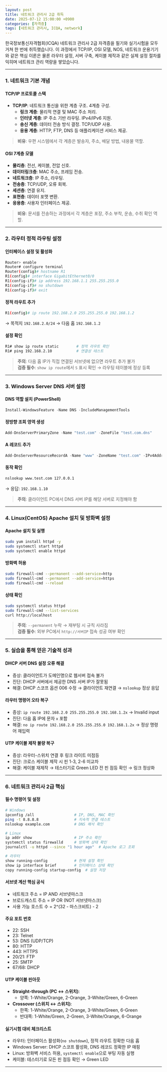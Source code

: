 ```yaml
---
layout: post
title: 네트워크 관리사 2급 취득
date: 2025-07-12 15:00:00 +0900
categories: [자격증]
tags: [네트워크 관리사, ICQA, network]
---
```


한국정보통신자격협회(ICQA) 네트워크 관리사 2급 자격증을 필기와 실기시험을 모두 거쳐 한 번에 취득했습니다. 이 과정에서 TCP/IP, OSI 모델, NOS, 네트워크 운용기기와 같은 핵심 이론은 물론 라우터 설정, 서버 구축, 케이블 제작과 같은 실제 설정 절차를 익히며 네트워크 관리 역량을 쌓았습니다.

---

### 1. 네트워크 기본 개념

#### TCP/IP 프로토콜 스택
- **TCP/IP**: 네트워크 통신을 위한 계층 구조. 4계층 구성.
  - **링크 계층**: 물리적 연결 및 MAC 주소 처리.
  - **인터넷 계층**: IP 주소 기반 라우팅. IPv4/IPv6 지원.
  - **송신 계층**: 데이터 전송 방식 결정. TCP/UDP 사용.
  - **응용 계층**: HTTP, FTP, DNS 등 애플리케이션 서비스 제공.

> **비유**: 우편 시스템에서 각 계층은 발송자, 주소, 배달 방법, 내용물 역할.

#### OSI 7계층 모델
- **물리층**: 전선, 케이블, 전압 신호.
- **데이터링크층**: MAC 주소, 프레임 전송.
- **네트워크층**: IP 주소, 라우팅.
- **전송층**: TCP/UDP, 오류 회복.
- **세션층**: 연결 유지.
- **표현층**: 데이터 포맷 변환.
- **응용층**: 사용자 인터페이스 제공.

> **비유**: 문서를 전송하는 과정에서 각 계층은 포장, 주소 부착, 운송, 수취 확인 역할.

---

### 2. 라우터 정적 라우팅 설정

#### 인터페이스 설정 및 활성화
```bash
Router> enable
Router# configure terminal
Router(config)# hostname R1
R1(config)# interface GigabitEthernet0/0
R1(config-if)# ip address 192.168.1.1 255.255.255.0
R1(config-if)# no shutdown
R1(config-if)# exit
```

#### 정적 라우트 추가
```bash
R1(config)# ip route 192.168.2.0 255.255.255.0 192.168.1.2
```
→ 목적지 `192.168.2.0/24` → 다음 홉 `192.168.1.2`

#### 설정 확인
```bash
R1# show ip route static        # 정적 라우트 확인
R1# ping 192.168.2.10           # 연결성 테스트
```

> **주의**: 다음 홉 IP가 직접 연결된 서브넷에 없으면 라우트 추가 불가  
> **검증 필수**: `show ip route`에서 `S` 표시 확인 → 라우팅 테이블에 정상 등록

---

### 3. Windows Server DNS 서버 설정

#### DNS 역할 설치 (PowerShell)
```powershell
Install-WindowsFeature -Name DNS -IncludeManagementTools
```

#### 정방향 조회 영역 생성
```powershell
Add-DnsServerPrimaryZone -Name "test.com" -ZoneFile "test.com.dns"
```

#### A 레코드 추가
```powershell
Add-DnsServerResourceRecordA -Name "www" -ZoneName "test.com" -IPv4Address "192.168.1.10"
```

#### 동작 확인
```cmd
nslookup www.test.com 127.0.0.1
```
→ 응답: `192.168.1.10`

> **주의**: 클라이언트 PC에서 DNS 서버 IP를 해당 서버로 지정해야 함

---

### 4. Linux(CentOS) Apache 설치 및 방화벽 설정

#### Apache 설치 및 실행
```bash
sudo yum install httpd -y
sudo systemctl start httpd
sudo systemctl enable httpd
```

#### 방화벽 허용
```bash
sudo firewall-cmd --permanent --add-service=http
sudo firewall-cmd --permanent --add-service=https
sudo firewall-cmd --reload
```

#### 상태 확인
```bash
sudo systemctl status httpd
sudo firewall-cmd --list-services
curl http://localhost
```

> **주의**: `--permanent` 누락 → 재부팅 시 규칙 사라짐  
> **검증 필수**: 외부 PC에서 `http://서버IP` 접속 성공 여부 확인

---

### 5. 실습을 통해 얻은 기술적 성과

#### DHCP 서버 DNS 설정 오류 해결
- 증상: 클라이언트가 도메인명으로 웹서버 접속 불가
- 진단: DHCP 서버에서 제공한 DNS 서버 IP가 잘못됨
- 해결: DHCP 스코프 옵션 006 수정 → 클라이언트 재연결 → `nslookup` 정상 응답

#### 라우터 명령어 오타 복구
- 증상: `ip route 192.168.2.0 255.255.255.0 192.168.1.2x` → Invalid input
- 진단: 다음 홉 IP에 문자 `x` 포함
- 해결: `no ip route 192.168.2.0 255.255.255.0 192.168.1.2x` → 정상 명령어 재입력

#### UTP 케이블 제작 불량 복구
- 증상: 라우터-스위치 연결 후 링크 라이트 미점등
- 진단: 크로스 케이블 제작 시 핀 1-3, 2-6 미교차
- 해결: 케이블 재제작 → 테스터기로 Green LED 전 핀 점등 확인 → 링크 정상화

---

### 6. 네트워크 관리사 2급 핵심

#### 필수 명령어 및 설정
```bash
# Windows
ipconfig /all                  # IP, DNS, MAC 확인
ping -t 8.8.8.8                # 지속적 연결 테스트
nslookup example.com           # DNS 해석 확인

# Linux
ip addr show                   # IP 주소 확인
systemctl status firewalld     # 방화벽 상태 확인
journalctl -u httpd --since "1 hour ago"  # Apache 로그 조회

# 라우터
show running-config            # 현재 설정 확인
show ip interface brief        # 인터페이스 상태 확인
copy running-config startup-config  # 설정 저장
```

#### 서브넷 계산 핵심 공식
- 네트워크 주소 = IP AND 서브넷마스크
- 브로드캐스트 주소 = IP OR (NOT 서브넷마스크)
- 사용 가능 호스트 수 = 2^(32 - 마스크비트) - 2

#### 주요 포트 번호
- 22: SSH
- 23: Telnet
- 53: DNS (UDP/TCP)
- 80: HTTP
- 443: HTTPS
- 20/21: FTP
- 25: SMTP
- 67/68: DHCP

#### UTP 케이블 핀아웃
- **Straight-through (PC ↔ 스위치)**:
  - 양쪽: 1-White/Orange, 2-Orange, 3-White/Green, 6-Green
- **Crossover (스위치 ↔ 스위치)**:
  - 한쪽: 1-White/Orange, 2-Orange, 3-White/Green, 6-Green
  - 반대쪽: 1-White/Green, 2-Green, 3-White/Orange, 6-Orange

#### 실기시험 대비 체크리스트
- 라우터: 인터페이스 활성화(`no shutdown`), 정적 라우트 정확한 다음 홉
- Windows Server: DHCP 스코프 활성화, DNS 레코드 정확한 IP 매핑
- Linux: 방화벽 서비스 허용, `systemctl enable`으로 부팅 자동 실행
- 케이블: 테스터기로 모든 핀 점등 확인 → Green LED

<hr class="short-rule">